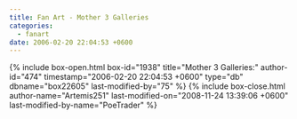 ```yaml
---
title: Fan Art - Mother 3 Galleries
categories:
  - fanart
date: 2006-02-20 22:04:53 +0600
---
```

{% include box-open.html box-id="1938" title="Mother 3 Galleries:" author-id="474" timestamp="2006-02-20 22:04:53 +0600" type="db" dbname="box22605" last-modified-by="75" %}
<navigator group="Fanart|Mother3" quantity="250" offdir="TRUE" /> <displaytor mode="thumbnail" />
{% include box-close.html author-name="Artemis251" last-modified-on="2008-11-24 13:39:06 +0600" last-modified-by-name="PoeTrader" %}
